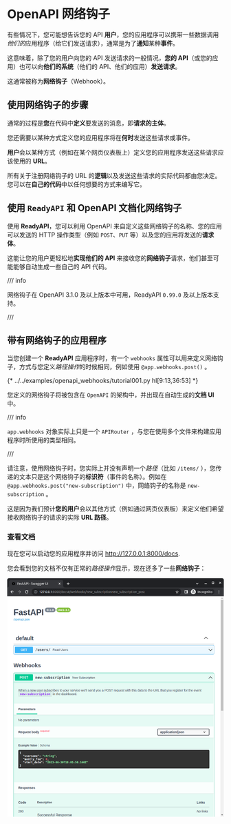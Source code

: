 # OpenAPI 网络钩子

有些情况下，您可能想告诉您的 API **用户**，您的应用程序可以携带一些数据调用*他们的*应用程序（给它们发送请求），通常是为了**通知**某种**事件**。

这意味着，除了您的用户向您的 API 发送请求的一般情况，**您的 API**（或您的应用）也可以向**他们的系统**（他们的 API、他们的应用）**发送请求**。

这通常被称为**网络钩子**（Webhook）。

## 使用网络钩子的步骤

通常的过程是**您**在代码中**定义**要发送的消息，即**请求的主体**。

您还需要以某种方式定义您的应用程序将在**何时**发送这些请求或事件。

**用户**会以某种方式（例如在某个网页仪表板上）定义您的应用程序发送这些请求应该使用的 **URL**。

所有关于注册网络钩子的 URL 的**逻辑**以及发送这些请求的实际代码都由您决定。您可以在**自己的代码**中以任何想要的方式来编写它。

## 使用 `ReadyAPI` 和 OpenAPI 文档化网络钩子

使用 **ReadyAPI**，您可以利用 OpenAPI 来自定义这些网络钩子的名称、您的应用可以发送的 HTTP 操作类型（例如 `POST`、`PUT` 等）以及您的应用将发送的**请求体**。

这能让您的用户更轻松地**实现他们的 API** 来接收您的**网络钩子**请求，他们甚至可能能够自动生成一些自己的 API 代码。

/// info

网络钩子在 OpenAPI 3.1.0 及以上版本中可用，ReadyAPI `0.99.0` 及以上版本支持。

///

## 带有网络钩子的应用程序

当您创建一个 **ReadyAPI** 应用程序时，有一个 `webhooks` 属性可以用来定义网络钩子，方式与您定义*路径操作*的时候相同，例如使用 `@app.webhooks.post()` 。

{* ../../examples/openapi_webhooks/tutorial001.py hl[9:13,36:53] *}

您定义的网络钩子将被包含在 `OpenAPI` 的架构中，并出现在自动生成的**文档 UI** 中。

/// info

`app.webhooks` 对象实际上只是一个 `APIRouter` ，与您在使用多个文件来构建应用程序时所使用的类型相同。

///

请注意，使用网络钩子时，您实际上并没有声明一个*路径*（比如 `/items/` ），您传递的文本只是这个网络钩子的**标识符**（事件的名称）。例如在 `@app.webhooks.post("new-subscription")` 中，网络钩子的名称是 `new-subscription` 。

这是因为我们预计**您的用户**会以其他方式（例如通过网页仪表板）来定义他们希望接收网络钩子的请求的实际 **URL 路径**。

### 查看文档

现在您可以启动您的应用程序并访问 <a href="http://127.0.0.1:8000/docs" class="external-link" target="_blank">http://127.0.0.1:8000/docs</a>.

您会看到您的文档不仅有正常的*路径操作*显示，现在还多了一些**网络钩子**：

<img src="/img/tutorial/openapi-webhooks/image01.png">
